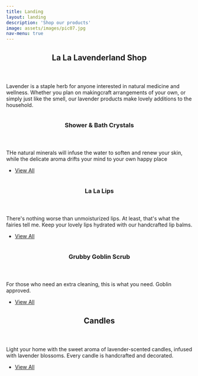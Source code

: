 ```yaml
---
title: Landing
layout: landing
description: 'Shop our products'
image: assets/images/pic07.jpg
nav-menu: true
---
```


<!-- Main -->
<div id="main">

<!-- One -->
<section id="one">
	<div class="inner">
		<header class="major">
			<h2>La La Lavenderland Shop</h2>
		</header>
		<p>Lavender is a staple herb for anyone interested in natural medicine and wellness. Whether you plan on makingcraft arrangements of your own, or simply just like the smell, our lavender products make lovely additions to the household.</p>
	</div>
</section>

<!-- Two -->
<section id="two" class="spotlights">
	<section>
		<a href="generic.html" class="image">
			<img src="assets/images/pic08.jpg" alt="" data-position="center center" />
		</a>
		<div class="content">
			<div class="inner">
				<header class="major">
					<h3>Shower & Bath Crystals</h3>
				</header>
				<p>THe natural minerals will infuse the water to soften and renew your skin, while the delicate aroma drifts your mind to your own happy place</p>
				<ul class="actions">
					<li><a href="generic.html" class="button">View All</a></li>
				</ul>
			</div>
		</div>
	</section>
	<section>
		<a href="generic.html" class="image">
			<img src="assets/images/pic09.jpg" alt="" data-position="top center" />
		</a>
		<div class="content">
			<div class="inner">
				<header class="major">
					<h3>La La Lips</h3>
				</header>
				<p>There's nothing worse than unmoisturized lips. At least, that's what the fairies tell me. Keep your lovely lips hydrated with our handcrafted lip balms.</p>
				<ul class="actions">
					<li><a href="generic.html" class="button">View All</a></li>
				</ul>
			</div>
		</div>
	</section>
	<section>
		<a href="generic.html" class="image">
			<img src="assets/images/pic10.jpg" alt="" data-position="25% 25%" />
		</a>
		<div class="content">
			<div class="inner">
				<header class="major">
					<h3>Grubby Goblin Scrub</h3>
				</header>
				<p>For those who need an extra cleaning, this is what you need. Goblin approved.</p>
				<ul class="actions">
					<li><a href="generic.html" class="button">View All</a></li>
				</ul>
			</div>
		</div>
	</section>
</section>

<!-- Three -->
<section id="three">
	<div class="inner">
		<header class="major">
			<h2>Candles</h2>
		</header>
		<p>Light your home with the sweet aroma of lavender-scented candles, infused with lavender blossoms. Every candle is handcrafted and decorated.</p>
		<ul class="actions">
			<li><a href="generic.html" class="button next">View All</a></li>
		</ul>
	</div>
</section>

</div>
